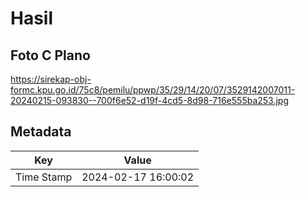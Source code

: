 # Hasil

## Foto C Plano

https://sirekap-obj-formc.kpu.go.id/75c8/pemilu/ppwp/35/29/14/20/07/3529142007011-20240215-093830--700f6e52-d19f-4cd5-8d98-716e555ba253.jpg


## Metadata

| Key        | Value               |
| ---------- | ------------------- |
| Time Stamp | 2024-02-17 16:00:02 |



